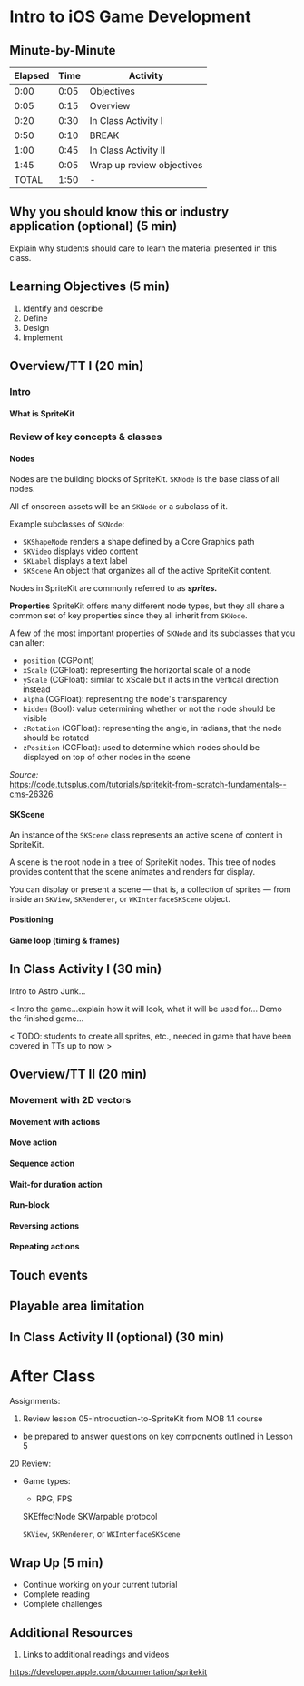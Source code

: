 # Intro to iOS Game Development

## Minute-by-Minute

| **Elapsed** | **Time**  | **Activity**              |
| ----------- | --------- | ------------------------- |
| 0:00        | 0:05      | Objectives                |
| 0:05        | 0:15      | Overview                  |
| 0:20        | 0:30      | In Class Activity I       |
| 0:50        | 0:10      | BREAK                     |
| 1:00        | 0:45      | In Class Activity II      |
| 1:45        | 0:05      | Wrap up review objectives |
| TOTAL       | 1:50      | -                         |

## Why you should know this or industry application (optional) (5 min)

Explain why students should care to learn the material presented in this class.

## Learning Objectives (5 min)

1. Identify and describe
1. Define
1. Design
1. Implement


## Overview/TT I (20 min)

### Intro

#### What is SpriteKit


### Review of key concepts & classes

#### Nodes

Nodes are the building blocks of SpriteKit. `SKNode` is the base class of all nodes.

All of onscreen assets will be an `SKNode` or a subclass of it.

Example subclasses of `SKNode`:
- `SKShapeNode`  renders a shape defined by a Core Graphics path
- `SKVideo` displays video content
- `SKLabel` displays a text label
- `SKScene` An object that organizes all of the active SpriteKit content.

Nodes in SpriteKit are commonly referred to as __*sprites.*__

**Properties**
SpriteKit offers many different node types, but they all share a common set of key properties since they all inherit from `SKNode`.

A few of the most important properties of `SKNode` and its subclasses that you can alter:
- `position` (CGPoint)
- `xScale` (CGFloat): representing the horizontal scale of a node
- `yScale` (CGFloat): similar to xScale but it acts in the vertical direction instead
- `alpha` (CGFloat): representing the node's transparency
- `hidden` (Bool): value determining whether or not the node should be visible
- `zRotation` (CGFloat): representing the angle, in radians, that the node should be rotated
- `zPosition` (CGFloat): used to determine which nodes should be displayed on top of other nodes in the scene

*Source:* </br>
https://code.tutsplus.com/tutorials/spritekit-from-scratch-fundamentals--cms-26326

#### SKScene
An instance of the `SKScene` class represents an active scene of content in SpriteKit.

A scene is the root node in a tree of SpriteKit nodes. This tree of nodes provides content that the scene animates and renders for display.

You can display or present a scene &mdash; that is, a collection of sprites &mdash; from inside an `SKView`, `SKRenderer`, or `WKInterfaceSKScene` object.


#### Positioning

#### Game loop (timing & frames)


## In Class Activity I (30 min)

Intro to Astro Junk...

< Intro the game...explain how it will look, what it will be used for...
Demo the finished game...

>

< TODO: students to create all sprites, etc., needed in game that have been covered in TTs up to now >



## Overview/TT II (20 min)

### Movement with 2D vectors

#### Movement with actions

#### Move action

#### Sequence action

#### Wait-for duration action

#### Run-block

#### Reversing actions

#### Repeating actions

## Touch events

## Playable area limitation



## In Class Activity II (optional) (30 min)

# After Class

Assignments:
1) Review lesson 05-Introduction-to-SpriteKit from MOB 1.1 course
- be prepared to answer questions on key components outlined in Lesson 5

20 Review:
- Game types:
  - RPG, FPS

  SKEffectNode
  SKWarpable protocol

  `SKView`, `SKRenderer`, or `WKInterfaceSKScene`


## Wrap Up (5 min)

- Continue working on your current tutorial
- Complete reading
- Complete challenges

## Additional Resources

1. Links to additional readings and videos


https://developer.apple.com/documentation/spritekit

